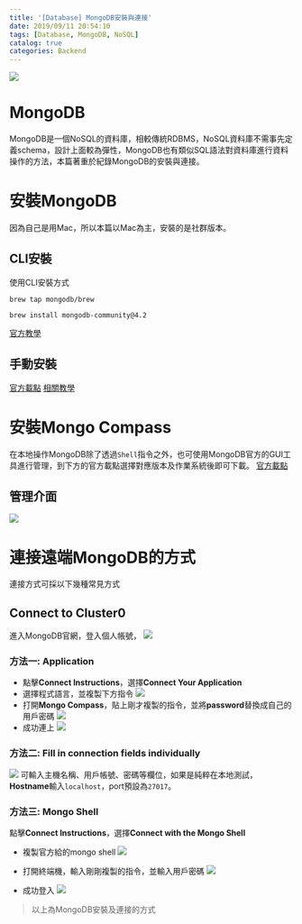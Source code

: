 ```yaml
---
title: '[Database] MongoDB安裝與連接'
date: 2019/09/11 20:54:10
tags: [Database, MongoDB, NoSQL]
catalog: true
categories: Backend
---
```

<!-- toc -->
![](https://i.imgur.com/3oils8I.png)
# MongoDB
MongoDB是一個NoSQL的資料庫，相較傳統RDBMS，NoSQL資料庫不需事先定義schema，設計上面較為彈性，MongoDB也有類似SQL語法對資料庫進行資料操作的方法，本篇著重於紀錄MongoDB的安裝與連接。
<!--more--> 
# 安裝MongoDB
因為自己是用Mac，所以本篇以Mac為主，安裝的是社群版本。

## CLI安裝
使用CLI安裝方式

```clike=
brew tap mongodb/brew
```
```clike=
brew install mongodb-community@4.2
```

[官方教學](https://docs.mongodb.com/manual/tutorial/install-mongodb-on-os-x/)

## 手動安裝
[官方載點](https://www.mongodb.com/download-center/community)
[相關教學](https://www.runoob.com/mongodb/mongodb-osx-install.html)

# 安裝Mongo Compass
在本地操作MongoDB除了透過`Shell`指令之外，也可使用MongoDB官方的GUI工具進行管理，到下方的官方載點選擇對應版本及作業系統後即可下載。
[官方載點](https://www.mongodb.com/download-center/compass)
## 管理介面
![](https://i.imgur.com/wmSte8F.png)
# 連接遠端MongoDB的方式
連接方式可採以下幾種常見方式
## Connect to Cluster0
進入MongoDB官網，登入個人帳號，
![](https://i.imgur.com/kjylkq9.png)
### 方法一: Application
* 點擊**Connect Instructions**，選擇**Connect Your Application** 
* 選擇程式語言，並複製下方指令
![](https://i.imgur.com/4eZxgfV.png)
* 打開**Mongo Compass**，貼上剛才複製的指令，並將**password**替換成自己的用戶密碼
![](https://i.imgur.com/VOx4Hvf.png)
* 成功連上
![](https://i.imgur.com/Vr84xtT.png)

### 方法二: Fill in connection fields individually
![](https://i.imgur.com/Vq3y90r.png)
可輸入主機名稱、用戶帳號、密碼等欄位，如果是純粹在本地測試，**Hostname**輸入`localhost`，port預設為`27017`。


### 方法三: Mongo Shell
點擊**Connect Instructions**，選擇**Connect with the Mongo Shell** 

* 複製官方給的mongo shell
![](https://i.imgur.com/JnJEZBL.png)
* 打開終端機，輸入剛剛複製的指令，並輸入用戶密碼
![](https://i.imgur.com/Ff8loiK.png)

* 成功登入
![](https://i.imgur.com/d0iRtfx.png)

> 以上為MongoDB安裝及連接的方式